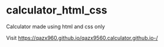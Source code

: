 # calculator_html_css
Calculator made using html and css only 

Visit https://qazx960.github.io/qazx9560.calculator.github.io-/

